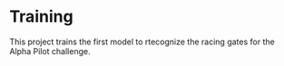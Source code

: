 # Training
This project trains the first model to rtecognize the racing gates
for the Alpha Pilot challenge.